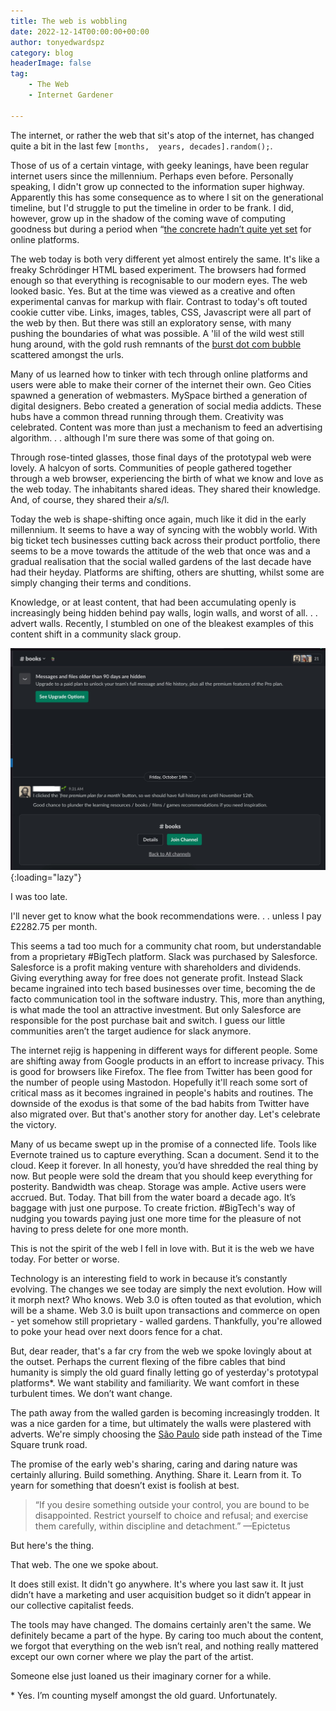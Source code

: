 ```yaml
---
title: The web is wobbling
date: 2022-12-14T00:00:00+00:00
author: tonyedwardspz
category: blog
headerImage: false
tag: 
    - The Web
    - Internet Gardener

---
```


The internet, or rather the web that sit's atop of the internet, has changed quite a bit in the last few `[months,  years, decades].random();`.

Those of us of a certain vintage, with geeky leanings, have been regular internet users since the millennium. Perhaps even before. Personally speaking, I didn't grow up connected to the information super highway. Apparently this has some consequence as to where I sit on the generational timeline, but I'd struggle to put the timeline in order to be frank. I did, however, grow up in the shadow of the coming wave of computing goodness but during a period when “[the concrete hadn’t quite yet set](https://www.robinsloan.com/lab/new-avenues/) for online platforms.

The web today is both very different yet almost entirely the same. It's like a freaky Schrödinger HTML based experiment. The browsers had formed enough so that everything is recognisable to our modern eyes. The web looked basic. Yes. But at the time was viewed as a creative and often experimental canvas for markup with flair. Contrast to today's oft touted cookie cutter vibe. Links, images, tables, CSS, Javascript were all part of the web by then. But there was still an exploratory sense, with many pushing the boundaries of what was possible. A 'lil of the wild west still hung around, with the gold rush remnants of the [burst dot com bubble](https://en.wikipedia.org/wiki/Dot-com_bubble) scattered amongst the urls.

Many of us learned how to tinker with tech through online platforms and users were able to make their corner of the internet their own. Geo Cities spawned a generation of webmasters. MySpace birthed a generation of digital designers. Bebo created a generation of social media addicts. These hubs have a common thread running through them. Creativity was celebrated. Content was more than just a mechanism to feed an advertising algorithm. . . although I'm sure there was some of that going on.

Through rose-tinted glasses, those final days of the prototypal web were lovely. A halcyon of sorts. Communities of people gathered together through a web browser, experiencing the birth of what we know and love as the web today. The inhabitants shared ideas. They shared their knowledge. And, of course, they shared their a/s/l.

Today the web is shape-shifting once again, much like it did in the early millennium. It seems to have a way of syncing with the wobbly world. With big ticket tech businesses cutting back across their product portfolio, there seems to be a move towards the attitude of the web that once was and a gradual realisation that the social walled gardens of the last decade have had their heyday. Platforms are shifting, others are shutting, whilst some are simply changing their terms and conditions.

Knowledge, or at least content, that had been accumulating openly is increasingly being hidden behind pay walls, login walls,  and worst of all. . . advert walls. Recently, I stumbled on one of the bleakest examples of this content shift in a community slack group.

![The slack book channel is no more.](/assets/images/2022/slack-books.jpg "Slack channel screenshot showing only one message"){:loading="lazy"}

I was too late. 

I'll never get to know what the book recommendations were. . . unless I pay £2282.75 per month. 

This seems a tad too much for a community chat room, but understandable from a proprietary #BigTech platform. Slack was purchased by Salesforce. Salesforce is a profit making venture with shareholders and dividends. Giving everything away for free does not generate profit. Instead Slack became ingrained into tech based businesses over time, becoming the de facto communication tool in the software industry. This, more than anything, is what made the tool an attractive investment. But only Salesforce are responsible for the post purchase bait and switch. I guess our little communities aren’t the target audience for slack anymore.

The internet rejig is happening in different ways for different people. Some are shifting away from Google products in an effort to increase privacy. This is good for browsers like Firefox. The flee from Twitter has been good for the number of people using Mastodon. Hopefully it'll reach some sort of critical mass as it becomes ingrained in people's habits and routines. The downside of the exodus is that some of the bad habits from Twitter have also migrated over. But that's another story for another day. Let's celebrate the victory.

Many of us became swept up in the promise of a connected life. Tools like Evernote trained us to capture everything. Scan a document. Send it to the cloud. Keep it forever. In all honesty, you’d have shredded the real thing by now. But people were sold the dream that you should keep everything for posterity. Bandwidth was cheap. Storage was ample. Active users were accrued. But. Today. That bill from the water board a decade ago. It’s baggage with just one purpose. To create friction. #BigTech's way of nudging you towards paying just one more time for the pleasure of not having to press delete for one more month.

This is not the spirit of the web I fell in love with. But it is the web we have today. For better or worse. 

Technology is an interesting field to work in because it’s constantly evolving. The changes we see today are simply the next evolution. How will it morph next? Who knows. Web 3.0 is often touted as that evolution, which will be a shame. Web 3.0 is built upon transactions and commerce on open - yet somehow still proprietary - walled gardens. Thankfully, you're allowed to poke your head over next doors fence for a chat.

But, dear reader, that's a far cry from the web we spoke lovingly about at the outset. Perhaps the current flexing of the fibre cables that bind humanity is simply the old guard finally letting go of yesterday's prototypal platforms*. We want stability and familiarity. We want comfort in these turbulent times. We don’t want change.

The path away from the walled garden is becoming increasingly trodden. It was a nice garden for a time, but ultimately the walls were plastered with adverts. We're simply choosing the [São Paulo](https://timesofindia.indiatimes.com/travel/destinations/sao-paulo-the-city-with-no-outdoor-advertisements/articleshow/36441208.cms) side path instead of the Time Square trunk road.

The promise of the early web's sharing, caring and daring nature was certainly alluring. Build something. Anything. Share it. Learn from it. To yearn for something that doesn’t exist is foolish at best.

> “If you desire something outside your control, you are bound to be disappointed. Restrict yourself to choice and refusal; and exercise them carefully, within discipline and detachment.” —Epictetus

But here's the thing.

That web. The one we spoke about.

It does still exist. It didn't go anywhere. It's where you last saw it. It just didn’t have a marketing and user acquisition budget so it didn’t appear in our collective capitalist feeds.

The tools may have changed. The domains certainly aren't the same. We definitely became a part of the hype. By caring too much about the content, we forgot that everything on the web isn’t real, and nothing really mattered except our own corner where we play the part of the artist.

Someone else just loaned us their imaginary corner for a while.

\* Yes. I’m counting myself amongst the old guard. Unfortunately.
